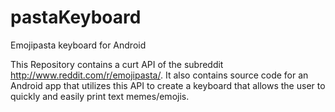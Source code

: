 # pastaKeyboard

Emojipasta keyboard for Android

This Repository contains a curt API of the subreddit http://www.reddit.com/r/emojipasta/. 
It also contains source code for an Android app that utilizes this API to create a keyboard that allows the user to quickly and 
easily print text memes/emojis.
